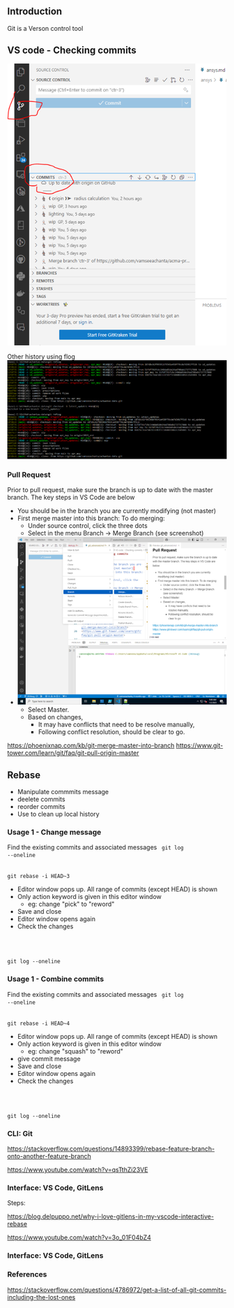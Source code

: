 ## Introduction

Git is a Verson control tool

## VS code - Checking commits

![commit history](image.png)

Other history using flog
![alt text](image-1.png)

### Pull Request

Prior to pull request, make sure the branch is up to date with the master branch. The key steps in VS Code are below

- You should be in the branch you are currently modifying (not master) 
- First merge master into this branch: To do merging:
  - Under source control, click the three dots 
  - Select in the menu Branch -> Merge Branch (see screenshot)
- ![merge branch with master](image-2.png) 
  - Select Master. 
  - Based on changes, 
    - It may have conflicts that need to be resolve manually, 
    - Following conflict resolution, should be clear to go.

<https://phoenixnap.com/kb/git-merge-master-into-branch>
<https://www.git-tower.com/learn/git/faq/git-pull-origin-master>

## Rebase

- Manipulate commmits message
- deelete commits
- reorder commits
- Use to clean up local history

### Usage 1 - Change message

Find the existing commits and associated messages
<code>
git log --oneline
</code>

<code>
git rebase -i HEAD~3
</code>

- Editor window pops up. All range of commits (except HEAD) is shown
- Only action keyword is given in this editor window
  - eg: change "pick" to "reword"
- Save and close
- Editor window opens again
- Check the changes

<code>

git log --oneline
</code>

### Usage 1 - Combine commits

Find the existing commits and associated messages
<code>
git log --oneline
</code>

<code>
git rebase -i HEAD~4
</code>

- Editor window pops up. All range of commits (except HEAD) is shown
- Only action keyword is given in this editor window
  - eg: change "squash" to "reword"
- give commit message
- Save and close
- Editor window opens again
- Check the changes

<code>

git log --oneline
</code>

### CLI: Git

<https://stackoverflow.com/questions/14893399/rebase-feature-branch-onto-another-feature-branch>

<https://www.youtube.com/watch?v=qsTthZi23VE>

### Interface: VS Code, GitLens

Steps:

<https://blog.delpuppo.net/why-i-love-gitlens-in-my-vscode-interactive-rebase>

<https://www.youtube.com/watch?v=3o_01F04bZ4>

### Interface: VS Code, GitLens

### References

<https://stackoverflow.com/questions/4786972/get-a-list-of-all-git-commits-including-the-lost-ones>
